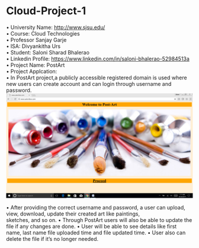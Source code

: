 # Cloud-Project-1<br />
•	University Name: http://www.sjsu.edu/<br />
•	Course: Cloud Technologies<br />
•	Professor Sanjay Garje<br />
•	ISA: Divyankitha Urs<br />
•	Student: Saloni Sharad Bhalerao<br /> 
•	Linkedin Profile: https://www.linkedin.com/in/saloni-bhalerao-52984513a<br />
•	Project Name: PostArt<br />
•	Project Applcation:<br /> 
  •	In PostArt project,a publicly accessible registered domain is used where new users can create account and can login through username       and password.<br />
  ![alt text](https://github.com/SaloniBhalerao/Cloud-Project-1/blob/master/Welcome.jpg)<br />
  
  •	After providing the correct username and password, a user can upload, view, download, update their created art like paintings,      
    sketches, and so on.
•	Through PostArt users will also be able to update the file if any changes are done.
•	User will be able to see details like first name, last name file uploaded time and file updated time.
•	User also can delete the file if it’s no longer needed.




